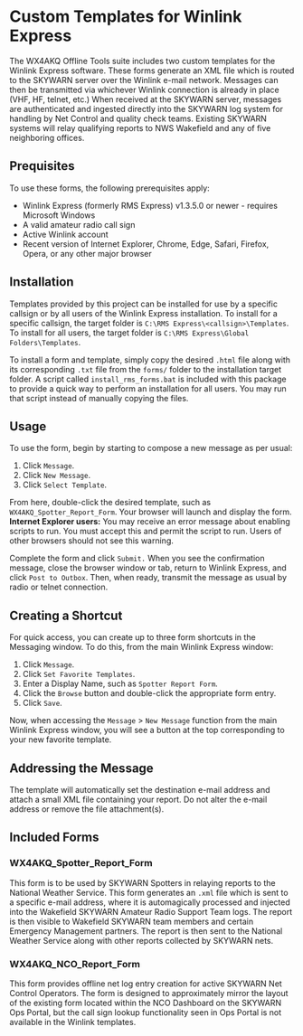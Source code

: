 # Custom Templates for Winlink Express

The WX4AKQ Offline Tools suite includes two custom templates for the Winlink Express software.  These forms generate an XML file which is routed to the SKYWARN server over the Winlink e-mail network.  Messages can then be transmitted via whichever Winlink connection is already in place (VHF, HF, telnet, etc.)  When received at the SKYWARN server, messages are authenticated and ingested directly into the SKYWARN log system for handling by Net Control and quality check teams.  Existing SKYWARN systems will relay qualifying reports to NWS Wakefield and any of five neighboring offices.

## Prequisites

To use these forms, the following prerequisites apply:

  * Winlink Express (formerly RMS Express) v1.3.5.0 or newer - requires Microsoft Windows
  * A valid amateur radio call sign
  * Active Winlink account
  * Recent version of Internet Explorer, Chrome, Edge, Safari, Firefox, Opera, or any other major browser

## Installation

Templates provided by this project can be installed for use by a specific callsign or by all users of the Winlink Express installation.  To install for a specific callsign, the target folder is `C:\RMS Express\<callsign>\Templates`.  To install for all users, the target folder is `C:\RMS Express\Global Folders\Templates`.

To install a form and template, simply copy the desired `.html` file along with its corresponding `.txt` file from the `forms/` folder to the installation target folder.  A script called `install_rms_forms.bat` is included with this package to provide a quick way to perform an installation for all users.  You may run that script instead of manually copying the files.

## Usage

To use the form, begin by starting to compose a new message as per usual:

  1. Click `Message`.
  2. Click `New Message`.
  3. Click `Select Template`.

From here, double-click the desired template, such as `WX4AKQ_Spotter_Report_Form`.  Your browser will launch and display the form.  **Internet Explorer users:** You may receive an error message about enabling scripts to run.  You must accept this and permit the script to run.  Users of other browsers should not see this warning.

Complete the form and click `Submit.`  When you see the confirmation message, close the browser window or tab, return to Winlink Express, and click `Post to Outbox`.  Then, when ready, transmit the message as usual by radio or telnet connection.

## Creating a Shortcut

For quick access, you can create up to three form shortcuts in the Messaging window.  To do this, from the main Winlink Express window:

  1. Click `Message`.
  2. Click `Set Favorite Templates`.
  3. Enter a Display Name, such as `Spotter Report Form`.
  4. Click the `Browse` button and double-click the appropriate form entry.
  5. Click `Save`.

Now, when accessing the `Message` > `New Message` function from the main Winlink Express window, you will see a button at the top corresponding to your new favorite template.

## Addressing the Message

The template will automatically set the destination e-mail address and attach a small XML file containing your report.  Do not alter the e-mail address or remove the file attachment(s).

## Included Forms

### WX4AKQ_Spotter_Report_Form

This form is to be used by SKYWARN Spotters in relaying reports to the National Weather Service.  This form generates an `.xml` file which is sent to a specific e-mail address, where it is automagically processed and injected into the Wakefield SKYWARN Amateur Radio Support Team logs.  The report is then visible to Wakefield SKYWARN team members and certain Emergency Management partners.  The report is then sent to the National Weather Service along with other reports collected by SKYWARN nets.

### WX4AKQ_NCO_Report_Form

This form provides offline net log entry creation for active SKYWARN Net Control Operators.  The form is designed to approximately mirror the layout of the existing form located within the NCO Dashboard on the SKYWARN Ops Portal, but the call sign lookup functionality seen in Ops Portal is not available in the Winlink templates.
